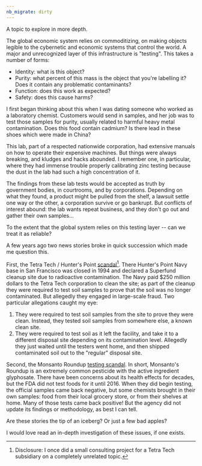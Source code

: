 ```yaml
---
nb_migrate: dirty
---
```


A topic to explore in more depth.

The global economic system relies on commoditizing, on making objects legible to the cybernetic and economic systems that control the world. A major and unrecognized layer of this infrastructure is "testing". This takes a number of forms:
* Identity: what is this object?
* Purity: what percent of this mass is the object that you're labelling it? Does it contain any problematic contaminants?
* Function: does this work as expected?
* Safety: does this cause harms?

I first began thinking about this when I was dating someone who worked as a laboratory chemist. Customers would send in samples, and her job was to test those samples for purity, usually related to harmful heavy metal contamination. Does this food contain cadmium? Is there lead in these shoes which were made in China?

This lab, part of a respected nationwide corporation, had extensive manuals on how to operate their expensive machines. But things were always breaking, and kludges and hacks abounded. I remember one, in particular, where they had immense trouble properly calibrating zinc testing because the dust in the lab had such a high concentration of it.

The findings from these lab tests would be accepted as truth by government bodies, in courtrooms, and by corporations. Depending on what they found, a product might be pulled from the shelf, a lawsuit settle one way or the other, a corporation survive or go bankrupt. But conflicts of interest abound: the lab wants repeat business, and they don't go out and gather their own samples...

To the extent that the global system relies on this testing layer -- can we treat it as reliable?

A few years ago two news stories broke in quick succession which made me question this.

First, the Tetra Tech / Hunter's Point [scandal](https://www.sfchronicle.com/bayarea/article/U-S-sues-Tetra-Tech-over-Hunters-Point-shipyard-13536013.php)[^tetra-tech-disclosure]. There Hunter's Point Navy base in San Francisco was closed in 1994 and declared a Superfund cleanup site due to radioactive contamination. The Navy paid $250 million dollars to the Tetra Tech corporation to clean the site; as part of the cleanup they were required to test soil samples to prove that the soil was no longer contaminated. But allegedly they engaged in large-scale fraud. Two particular allegations caught my eye:
1. They were required to test soil samples from the site to prove they were clean. Instead, they tested soil samples from somewhere else, a known clean site.
1. They were required to test soil as it left the facility, and take it to a different disposal site depending on its contamination level. Allegedly they just waited until the testers went home, and then shipped contaminated soil out to the "regular" disposal site.

[^tetra-tech-disclosure]: Disclosure: I once did a small consulting project for a Tetra Tech subsidiary on a completely unrelated topic.

Second, the Monsanto Roundup [testing scandal](https://modernfarmer.com/2018/05/emails-show-fda-chemists-have-been-quietly-finding-glyphosate-in-food/). In short, Monsanto's Roundup is an extremely common pesticide with the active ingredient glyphosate. There have been concerns about its health effects for decades, but the FDA did not test foods for it until 2016. When they did begin testing, the official samples came back negative, but some chemists brought in their own samples: food from their local grocery store, or from their shelves at home. Many of those tests came back positive! But the agency did not update its findings or methodology, as best I can tell.

Are these stories the tip of an iceberg? Or just a few bad apples?

I would love read an in-depth investigation of these issues, if one exists.

